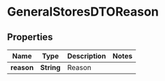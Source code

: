 
# GeneralStoresDTOReason

## Properties
Name | Type | Description | Notes
------------ | ------------- | ------------- | -------------
**reason** | **String** | Reason | 



